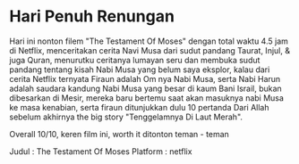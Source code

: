 # Hari Penuh Renungan
Hari ini nonton filem "The Testament Of Moses" dengan total waktu 4.5 jam di Netflix,
menceritakan cerita Navi Musa dari sudut pandang Taurat, Injul, & juga Quran, menurutku
ceritanya lumayan seru dan membuka sudut pandang tentang kisah Nabi Musa yang belum saya eksplor,
kalau dari cerita Netflix ternyata Firaun adalah Om nya Nabi Musa, serta Nabi Harun adalah saudara 
kandung Nabi Musa yang besar di kaum Bani Israil, bukan dibesarkan di Mesir, mereka baru bertemu 
saat akan masuknya nabi Musa ke masa kenabian, serta firaun ditunjukkan dulu 10 pertanda Dari Allah
sebelum akhirnya the big story "Tenggelamnya Di Laut Merah".

Overall 10/10, keren film ini, worth it ditonton teman - teman

Judul : The Testament Of Moses
Platform : netflix